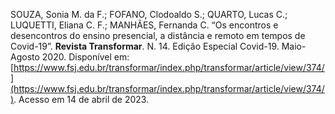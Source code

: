 SOUZA, Sonia M. da F.; FOFANO, Clodoaldo S.; QUARTO, Lucas C.; LUQUETTI, Eliana C. F.; MANHÃES, Fernanda C. “Os encontros e desencontros do ensino presencial, a distância e remoto em tempos de Covid-19”. **Revista Transformar**. N. 14. Edição Especial Covid-19. Maio-Agosto 2020. Disponível em: [https://www.fsj.edu.br/transformar/index.php/transformar/article/view/374/](https://www.fsj.edu.br/transformar/index.php/transformar/article/view/374/). Acesso em 14 de abril de 2023.
